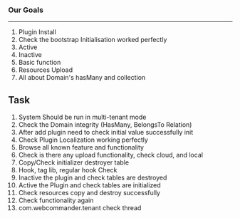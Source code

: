 ### Our Goals
***

1. Plugin Install
2. Check the bootstrap Initialisation worked perfectly
3. Active
4. Inactive
5. Basic function
6. Resources Upload
7. All about Domain's hasMany and collection


## Task
1. System Should be run in multi-tenant mode
2. Check the Domain integrity (HasMany, BelongsTo Relation)  
3. After add plugin need to check initial value successfully init
4. Check Plugin Localization working perfectly
5. Browse all known feature and functionality
6. Check is there any upload functionality, check cloud, and local
7. Copy/Check initializer destroyer table
8. Hook, tag lib, regular hook Check
8. Inactive the plugin and check tables are destroyed 
9. Active the Plugin and check tables are initialized
11. Check resources copy and destroy successfully
10. Check functionality again
11. com.webcommander.tenant check thread
